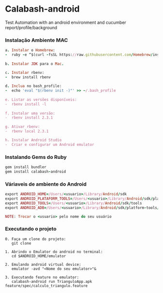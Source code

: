 # Calabash-android
Test Automation with an android environment and cucumber report/profile/background


### Instalação Ambiente MAC

```ruby
a. Instalar o Homebrew:
-  ruby -e “$(curl -fsSL https://raw.githubusercontent.com/Homebrew/install/master/install)”
   
b. Instalar JDK para o Mac.

c. Instalar rbenv:
-  brew install rbenv
   
d. Inclua no bash_profile:
-  echo 'eval "$(rbenv init -)"' >> ~/.bash_profile
   
e. Listar as versões disponíveis:
-  rbenv install -l
   
f. Instalar uma versão:
-  rbenv install 2.3.1
   
g. Ativar rbenv:
-  rbenv local 2.3.1

h. Instalar Android Studio
-  Criar e configurar um Android emulator
```

### Instalando Gems do Ruby

```ruby
gem install bundler
gem install calabash-android
```

### Váriaveis de ambiente do Android

```ruby
export ANDROID_HOME=/Users/<usuario>/Library/Android/sdk
export ANDROID_PLATAFORM_TOOLS=/Users/<usuario>/Library/Android/sdk/platform-tools
export ANDROID_TOOLS=/Users/<usuario>/Library/Android/sdk/tools
export ANDROID_ADB=/Users/<usuario>/Library/Android/sdk/platform-tools/adb

NOTE: Trocar o <usuario> pelo nome do seu usuário
```


### Executando o projeto

```
0. Faça um clone do projeto:
   git clone 
   
1. Abrindo o Emulator do android no terminal:
   cd $ANDROID_HOME/emulator

2. Emulando android virtual device: 
   emulator -avd "<Nome do seu emulator>"&

3. Executando feature no emulator: 
   calabash-android run TrianguloApp.apk feature/spec/calculo_triangulo.feature


